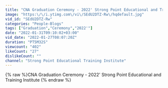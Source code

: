```yaml
---
title: "CNA Graduation Ceremony - 2022' Strong Point Educational and Training Institute"
image: "https:\/\/i.ytimg.com\/vi\/SEdU2DTZ-Rw\/hqdefault.jpg"
vid_id: "SEdU2DTZ-Rw"
categories: "People-Blogs"
tags: ["Graduation","Ceremony","2022'"]
date: "2022-01-31T09:10:02+03:00"
vid_date: "2022-01-27T08:07:20Z"
duration: "PT5M32S"
viewcount: "402"
likeCount: "27"
dislikeCount: ""
channel: "Strong Point Educational Training Institute"
---
```

{% raw %}CNA Graduation Ceremony - 2022' Strong Point Educational and Training Institute {% endraw %}
